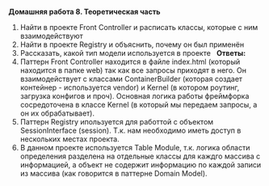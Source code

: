 **Домашняя работа 8. Теоретическая часть**
1. Найти в проекте Front Controller и расписать классы, которые с ним взаимодействуют   
2. Найти в проекте Registry и объяснить, почему он был применён  
3. Рассказать, какой тип модели используется в проекте   
**Ответы:** 
1. Паттерн Front Controller находится в файле index.html (который находится в папке web) так как все запросы приходят в него. 
Он взаимодействует с классами ContainerBuilder (которая создает контейнер - используется vendor) и Kernel (в котором роутинг, загрузка конфигов и проч). Основная логика работы фреймфорка сосредоточена в классе Kernel (в который мы передаем запросы, а он их обрабатывает).  
2. Паттерн Registry ипользуется для работтой с объектом SessionInterface (session). Т.к. нам необходимо иметь доступ в нескольких местах проекта.  
3. В данном проекте используется Table Module, т.к. логика области определения разделена на отдельные классы для каждго массива с информацией, а объект не содержит информацию по каждой записи из массива (как говорится в паттерне Domain Model).  